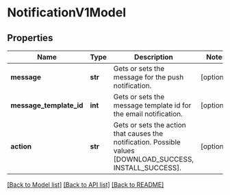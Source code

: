 # NotificationV1Model

## Properties
Name | Type | Description | Notes
------------ | ------------- | ------------- | -------------
**message** | **str** | Gets or sets the message for the push notification. | [optional] 
**message_template_id** | **int** | Gets or sets the message template id for the email notification. | [optional] 
**action** | **str** | Gets or sets the action that causes the notification. Possible values [DOWNLOAD_SUCCESS, INSTALL_SUCCESS]. | [optional] 

[[Back to Model list]](../README.md#documentation-for-models) [[Back to API list]](../README.md#documentation-for-api-endpoints) [[Back to README]](../README.md)


